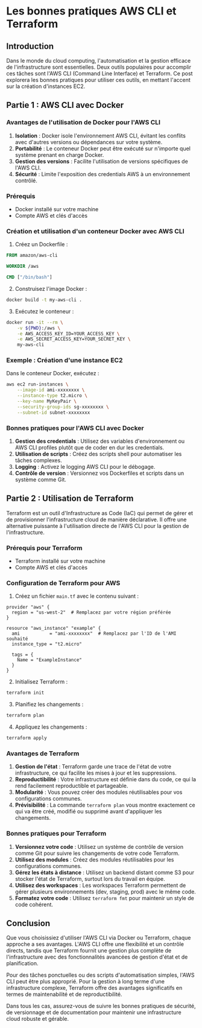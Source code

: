 # Les bonnes pratiques AWS CLI et Terraform

## Introduction

Dans le monde du cloud computing, l'automatisation et la gestion efficace de l'infrastructure sont essentielles. Deux outils populaires pour accomplir ces tâches sont l'AWS CLI (Command Line Interface) et Terraform. Ce post explorera les bonnes pratiques pour utiliser ces outils, en mettant l'accent sur la création d'instances EC2.

## Partie 1 : AWS CLI avec Docker

### Avantages de l'utilisation de Docker pour l'AWS CLI

1. **Isolation** : Docker isole l'environnement AWS CLI, évitant les conflits avec d'autres versions ou dépendances sur votre système.
2. **Portabilité** : Le conteneur Docker peut être exécuté sur n'importe quel système prenant en charge Docker.
3. **Gestion des versions** : Facilite l'utilisation de versions spécifiques de l'AWS CLI.
4. **Sécurité** : Limite l'exposition des credentials AWS à un environnement contrôlé.

### Prérequis

- Docker installé sur votre machine
- Compte AWS et clés d'accès

### Création et utilisation d'un conteneur Docker avec AWS CLI

1. Créez un Dockerfile :

```dockerfile
FROM amazon/aws-cli

WORKDIR /aws

CMD ["/bin/bash"]
```

2. Construisez l'image Docker :

```bash
docker build -t my-aws-cli .
```

3. Exécutez le conteneur :

```bash
docker run -it --rm \
    -v ${PWD}:/aws \
    -e AWS_ACCESS_KEY_ID=YOUR_ACCESS_KEY \
    -e AWS_SECRET_ACCESS_KEY=YOUR_SECRET_KEY \
    my-aws-cli
```

### Exemple : Création d'une instance EC2

Dans le conteneur Docker, exécutez :

```bash
aws ec2 run-instances \
    --image-id ami-xxxxxxxx \
    --instance-type t2.micro \
    --key-name MyKeyPair \
    --security-group-ids sg-xxxxxxxx \
    --subnet-id subnet-xxxxxxxx
```

### Bonnes pratiques pour l'AWS CLI avec Docker

1. **Gestion des credentials** : Utilisez des variables d'environnement ou AWS CLI profiles plutôt que de coder en dur les credentials.
2. **Utilisation de scripts** : Créez des scripts shell pour automatiser les tâches complexes.
3. **Logging** : Activez le logging AWS CLI pour le débogage.
4. **Contrôle de version** : Versionnez vos Dockerfiles et scripts dans un système comme Git.

## Partie 2 : Utilisation de Terraform

Terraform est un outil d'Infrastructure as Code (IaC) qui permet de gérer et de provisionner l'infrastructure cloud de manière déclarative. Il offre une alternative puissante à l'utilisation directe de l'AWS CLI pour la gestion de l'infrastructure.

### Prérequis pour Terraform

- Terraform installé sur votre machine
- Compte AWS et clés d'accès

### Configuration de Terraform pour AWS

1. Créez un fichier `main.tf` avec le contenu suivant :

```hcl
provider "aws" {
  region = "us-west-2"  # Remplacez par votre région préférée
}

resource "aws_instance" "example" {
  ami           = "ami-xxxxxxxx"  # Remplacez par l'ID de l'AMI souhaité
  instance_type = "t2.micro"

  tags = {
    Name = "ExampleInstance"
  }
}
```

2. Initialisez Terraform :

```bash
terraform init
```

3. Planifiez les changements :

```bash
terraform plan
```

4. Appliquez les changements :

```bash
terraform apply
```

### Avantages de Terraform

1. **Gestion de l'état** : Terraform garde une trace de l'état de votre infrastructure, ce qui facilite les mises à jour et les suppressions.
2. **Reproductibilité** : Votre infrastructure est définie dans du code, ce qui la rend facilement reproductible et partageable.
3. **Modularité** : Vous pouvez créer des modules réutilisables pour vos configurations communes.
4. **Prévisibilité** : La commande `terraform plan` vous montre exactement ce qui va être créé, modifié ou supprimé avant d'appliquer les changements.

### Bonnes pratiques pour Terraform

1. **Versionnez votre code** : Utilisez un système de contrôle de version comme Git pour suivre les changements de votre code Terraform.
2. **Utilisez des modules** : Créez des modules réutilisables pour les configurations communes.
3. **Gérez les états à distance** : Utilisez un backend distant comme S3 pour stocker l'état de Terraform, surtout lors du travail en équipe.
4. **Utilisez des workspaces** : Les workspaces Terraform permettent de gérer plusieurs environnements (dev, staging, prod) avec le même code.
5. **Formatez votre code** : Utilisez `terraform fmt` pour maintenir un style de code cohérent.

## Conclusion

Que vous choisissiez d'utiliser l'AWS CLI via Docker ou Terraform, chaque approche a ses avantages. L'AWS CLI offre une flexibilité et un contrôle directs, tandis que Terraform fournit une gestion plus complète de l'infrastructure avec des fonctionnalités avancées de gestion d'état et de planification.

Pour des tâches ponctuelles ou des scripts d'automatisation simples, l'AWS CLI peut être plus approprié. Pour la gestion à long terme d'une infrastructure complexe, Terraform offre des avantages significatifs en termes de maintenabilité et de reproductibilité.

Dans tous les cas, assurez-vous de suivre les bonnes pratiques de sécurité, de versionnage et de documentation pour maintenir une infrastructure cloud robuste et gérable.